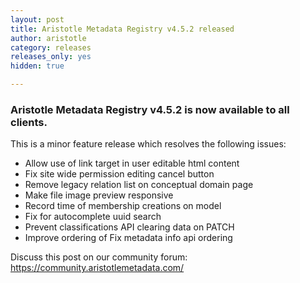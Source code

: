 ```yaml
---
layout: post
title: Aristotle Metadata Registry v4.5.2 released
author: aristotle
category: releases
releases_only: yes
hidden: true

---
```


### Aristotle Metadata Registry v4.5.2 is now available to all clients.

This is a minor feature release which resolves the following issues:

- Allow use of link target in user editable html content
- Fix site wide permission editing cancel button
- Remove legacy relation list on conceptual domain page
- Make file image preview responsive
- Record time of membership creations on model
- Fix for autocomplete uuid search
- Prevent classifications API clearing data on PATCH
- Improve ordering of Fix metadata info api ordering

Discuss this post on our community forum: https://community.aristotlemetadata.com/

